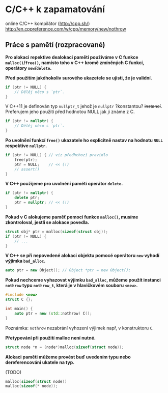# C/C++ k zapamatování

online C/C++ kompilátor (http://cpp.sh/)
http://en.cppreference.com/w/cpp/memory/new/nothrow

## Práce s pamětí (rozpracované)

__Pro alokaci repektive dealokaci paměti používáme v C funkce `malloc()`/`free()`,
namísto toho v C++ kromě zmíněných C funkcí, operátory `new`/`delete`.__

__Před použitím jakéhokoliv surového ukazetele se ujisti, že je validní.__

```c
if (ptr != NULL) {
    // Dělěj něco s `ptr`.
}
```

V C++11 je definován typ `nullptr_t` jehož je `nullptr` ?konstantou? <s>instancí</s>. Preferujem
jeho použití před hodnotou NULL jak ji známe z C.

```c++
if (ptr != nullptr) {
    // Dělěj něco s `ptr`.
}
```

__Po uvolnění funkcí `free()` ukazatele ho explicitně nastav na hodnotu `NULL` respektive `nullptr`.__

```c
if (ptr != NULL) { // viz předhchozí pravidlo
    free(ptr);
    ptr = NULL;    // << (!)
    // assert()
}
```

__V C++ použijeme pro uvolnění paměti operátor `delete`.__ 

```c++
if (ptr != nullptr) {
    delete ptr;
    ptr = nullptr; // << (!)
}
```

__Pokud v C alokujeme paměť pomocí funkce `malloc()`, musíme zkontroloval, jestli se alokace povedla.__

```c
struct obj* ptr = malloc(sizeof(struct obj));
if (ptr != NULL) { 
    // ...
}
```

__V C++ se při nepovedené alokaci objektu pomocé operátoru `new` vyhodí výjimka `bad_alloc`.__

```c++ 
auto ptr = new Object(); // Object *ptr = new Object();
```

__Pokud nechceme vyhazovat výjimku `bad_alloc`, můžeme použít instanci `nothrow` typu `nothrow_t`, která je v hlavičkovém souboru `<new>`.__

```c++
#include <new>
struct C {};

int main() {    
    auto ptr = new (std::nothrow) C();    
}
```

Poznámka: `nothrow` nezabrání vyhození výjimek např, v konstruktoru `C`.

__Přetypování při použití malloc není nutné.__

```c    
struct node *n = (node*)malloc(sizeof(struct node));
```

__Alokaci paměti můžeme provést buď uvedením typu nebo dereferencování ukatele na typ.__

(TODO)

```c
malloc(sizeof(struct node))
malloc(sizeof(* node));
```
